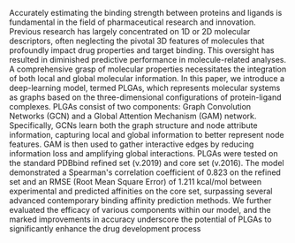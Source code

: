 Accurately estimating the binding strength between proteins and ligands is fundamental in the field of pharmaceutical research and innovation. Previous research has largely concentrated on 1D or 2D molecular descriptors, often neglecting the pivotal 3D features of molecules that profoundly impact drug properties and target binding. This oversight has resulted in diminished predictive performance in molecule-related analyses. A comprehensive grasp of molecular properties necessitates the integration of both local and global molecular information. In this paper, we introduce a deep-learning model, termed PLGAs, which represents molecular systems as graphs based on the three-dimensional configurations of protein-ligand complexes. PLGAs consist of two components: Graph Convolution Networks (GCN) and a Global Attention Mechanism (GAM) network. Specifically, GCNs learn both the graph structure and node attribute information, capturing local and global information to better represent node features. GAM is then used to gather interactive edges by reducing information loss and amplifying global interactions. PLGAs were tested on the standard PDBbind refined set (v.2019) and core set (v.2016). The model demonstrated a Spearman's correlation coefficient of 0.823 on the refined set and an RMSE (Root Mean Square Error) of 1.211 kcal/mol between experimental and predicted affinities on the core set, surpassing several advanced contemporary binding affinity prediction methods. We further evaluated the efficacy of various components within our model, and the marked improvements in accuracy underscore the potential of PLGAs to significantly enhance the drug development process

